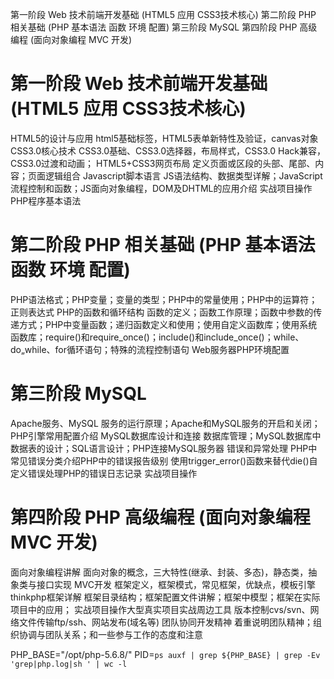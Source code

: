 第一阶段 Web 技术前端开发基础 (HTML5 应用 CSS3技术核心)
第二阶段 PHP 相关基础 (PHP 基本语法 函数 环境 配置)
第三阶段 MySQL
第四阶段 PHP 高级编程 (面向对象编程 MVC 开发)


第一阶段 Web 技术前端开发基础 (HTML5 应用 CSS3技术核心)
=======================================================================
HTML5的设计与应用
html5基础标签，HTML5表单新特性及验证，canvas对象
CSS3.0核心技术
CSS3.0基础、CSS3.0选择器，布局样式，CSS3.0 Hack兼容，CSS3.0过渡和动画；
HTML5+CSS3网页布局
定义页面或区段的头部、尾部、内容；页面逻辑组合
Javascript脚本语言
JS语法结构、数据类型详解；JavaScript流程控制和函数；JS面向对象编程，DOM及DHTML的应用介绍
实战项目操作PHP程序基本语法

第二阶段 PHP 相关基础 (PHP 基本语法 函数 环境 配置)
=======================================================================
PHP语法格式；PHP变量；变量的类型；PHP中的常量使用；PHP中的运算符；正则表达式
PHP的函数和循环结构
函数的定义；函数工作原理；函数中参数的传递方式；PHP中变量函数；递归函数定义和使用；使用自定义函数库；使用系统函数库；require()和require_once()；include()和include_once()；while、do„while、for循环语句；特殊的流程控制语句
Web服务器PHP环境配置

第三阶段 MySQL
=======================================================================
Apache服务、MySQL 服务的运行原理；Apache和MySQL服务的开启和关闭；PHP引擎常用配置介绍
MySQL数据库设计和连接
数据库管理；MySQL数据库中数据表的设计；SQL语言设计；PHP连接MySQL服务器
错误和异常处理 PHP中常见错误分类介绍PHP中的错误报告级别 使用trigger_error()函数来替代die()自定义错误处理PHP的错误日志记录 实战项目操作 

第四阶段 PHP 高级编程 (面向对象编程 MVC 开发)
=======================================================================
面向对象编程讲解 面向对象的概念，三大特性(继承、封装、多态)，静态类，抽象类与接口实现 MVC开发 框架定义，框架模式，常见框架，优缺点，模板引擎 thinkphp框架详解 框架目录结构；框架配置文件讲解；框架中模型；框架在实际项目中的应用； 实战项目操作大型真实项目实战周边工具 版本控制cvs/svn、网络文件传输ftp/ssh、网站发布(域名等) 团队协同开发精神 着重说明团队精神；组织协调与团队关系；和一些参与工作的态度和注意

PHP_BASE="/opt/php-5.6.8/"
PID=`ps auxf | grep ${PHP_BASE} | grep -Ev 'grep|php.log|sh ' | wc -l`
